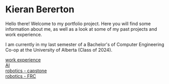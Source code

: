 # Kieran Bererton

Hello there! Welcome to my portfolio project. Here you will find some information about me, as well as a look at some of my past projects and work experience.  

I am currently in my last semester of a Bachelor's of Computer Engineering Co-op at the University of Alberta (Class of 2024).  
  
[work experience](wkexp.md)  
[AI](ai.md)   
[robotics - capstone](capstone.md)  
[robotics - FRC](robotics.md)